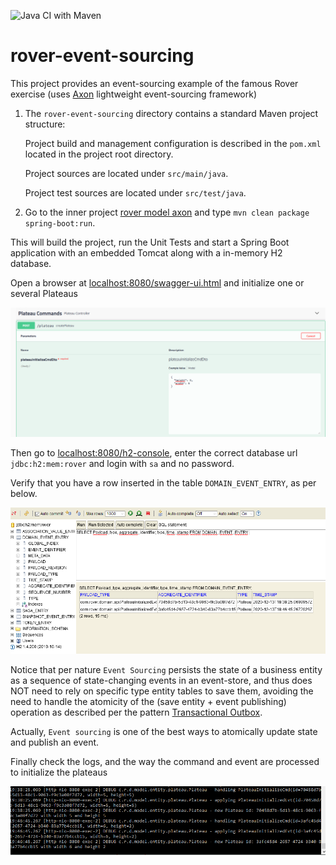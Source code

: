 ![Java CI with Maven](https://github.com/cyrilondon/rover-event-sourcing/workflows/Java%20CI%20with%20Maven/badge.svg)

# rover-event-sourcing
This project provides an event-sourcing example of the famous Rover exercise (uses [Axon](https://axoniq.io/) lightweight event-sourcing framework)

1. The `rover-event-sourcing` directory contains a standard Maven project structure:
 	 
   Project build and management configuration is described in the `pom.xml` located in the project root directory.
 	
   Project sources are located under `src/main/java`.
 	
   Project test sources are located under `src/test/java`.

2. Go to the  inner project [rover model axon](rover-model-axon/) and type `mvn clean package spring-boot:run`. 

This will build the project, run the Unit Tests and start a Spring Boot application with an embedded Tomcat along with a in-memory H2 database.

Open a browser at [localhost:8080/swagger-ui.html](http://localhost:8080/swagger-ui.html) and initialize one or several Plateaus

<img src="images/Plateau_Swagger.PNG" />

Then go to [localhost:8080/h2-console](http://localhost:8080/h2-console), enter the correct database url `jdbc:h2:mem:rover` and login with `sa` and no password.

Verify that you have a row inserted in the table `DOMAIN_EVENT_ENTRY`, as per below.

<img src="images/Plateau_H2.PNG" />

Notice that per nature `Event Sourcing` persists the state of a business entity as a sequence of state-changing events in an event-store, and thus does NOT need to rely on specific type entity tables to save them, avoiding the need to handle the atomicity of the (save entity + event publishing) operation as described per the pattern [Transactional Outbox](https://microservices.io/patterns/data/transactional-outbox.html).

Actually, `Event sourcing` is one of the best ways to atomically update state and publish an event.

Finally check the logs, and the way the command and event are processed to initialize the plateaus

<img src="images/Plateau_console.PNG" />





